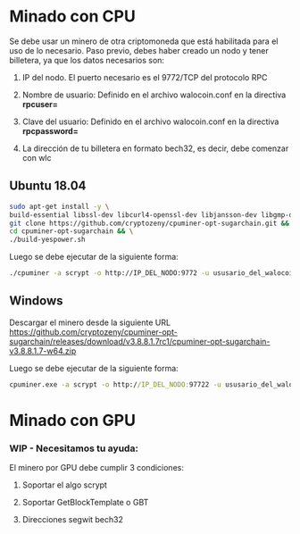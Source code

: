 # Minado con CPU

Se debe usar un minero de otra criptomoneda que está habilitada para el uso de lo necesario.
Paso previo, debes haber creado un nodo y tener billetera, ya que los datos necesarios son:

1. IP del nodo. El puerto necesario es el 9772/TCP del protocolo RPC

2. Nombre de usuario: Definido en el archivo walocoin.conf en la directiva **rpcuser=**

3. Clave del usuario: Definido en el archivo walocoin.conf en la directiva **rpcpassword=**

4. La dirección de tu billetera en formato bech32, es decir, debe comenzar con wlc
 

## Ubuntu 18.04
```bash
sudo apt-get install -y \
build-essential libssl-dev libcurl4-openssl-dev libjansson-dev libgmp-dev automake zlib1g-dev && \
git clone https://github.com/cryptozeny/cpuminer-opt-sugarchain.git && \
cd cpuminer-opt-sugarchain && \
./build-yespower.sh 
```

Luego se debe ejecutar de la siguiente forma:
```bash
./cpuminer -a scrypt -o http://IP_DEL_NODO:9772 -u ususario_del_walocoin.conf  -p password_del_walocoin.conf --coinbase-addr=TU_BILLETERA_BECH32 -D --no-stratum --no-longpoll
```

## Windows 

Descargar el minero desde la siguiente URL  https://github.com/cryptozeny/cpuminer-opt-sugarchain/releases/download/v3.8.8.1.7rc1/cpuminer-opt-sugarchain-v3.8.8.1.7-w64.zip

Luego se debe ejecutar de la siguiente forma:
```cmd
cpuminer.exe -a scrypt -o http://IP_DEL_NODO:97722 -u ususario_del_walocoin.conf  -p password_del_walocoin.conf --coinbase-addr=TU_BILLETERA_BECH32 -D --no-stratum --no-longpoll
```



# Minado con GPU 
### WIP - Necesitamos tu ayuda:
El minero por GPU debe cumplir 3 condiciones:

1. Soportar el algo scrypt

2. Soportar GetBlockTemplate o GBT

3. Direcciones segwit bech32

 
